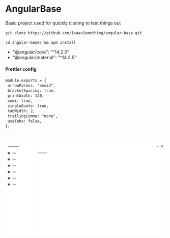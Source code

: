 # AngularBase

Basic project used for quickly cloning to test things out


```
git clone https://github.com/IsaacSomething/angular-base.git
```

```
cd angular-base/ && npm install
```

- "@angular/core": "^14.2.0"
- "@angular/material": "^14.2.5"

#### Prettier config

```
module.exports = {
 arrowParens: "avoid",
 bracketSpacing: true,
 printWidth: 140,
 semi: true,
 singleQuote: true,
 tabWidth: 2,
 trailingComma: "none",
 useTabs: false,
};
```
<br />

![alt text](./src/assets/demo.png)